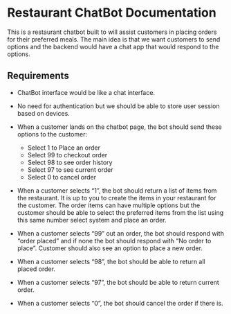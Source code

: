 # Restaurant ChatBot Documentation

This is a restaurant chatbot built to will assist customers in placing orders for their preferred meals. The main idea is that we want customers to send options and the backend would have a chat app that would respond to the options.

## Requirements

- ChatBot interface would be like a chat interface.

- No need for authentication but we should be able to store user session based on devices.

- When a customer lands on the chatbot page, the bot should send these options to the customer:
    - Select 1 to Place an order
    - Select 99 to checkout order
    - Select 98 to see order history
    - Select 97 to see current order
    - Select 0 to cancel order

- When a customer selects “1”, the bot should return a list of items from the restaurant. It is up to you to create the items in your restaurant for the customer. The order items can have multiple options but the customer should be able to select the preferred items from the list using this same number select system and place an order.

- When a customer selects “99” out an order, the bot should respond with “order placed” and if none the bot should respond with “No order to place”. Customer should also see an option to place a new order.

- When a customer selects “98”, the bot should be able to return all placed order.

- When a customer selects “97”, the bot should be able to return current order.

- When a customer selects “0”, the bot should cancel the order if there is.

